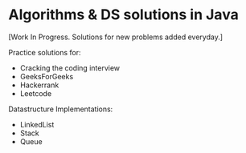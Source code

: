 # Algorithms & DS solutions in Java

[Work In Progress. Solutions for new problems added everyday.]

Practice solutions for:

- Cracking the coding interview
- GeeksForGeeks
- Hackerrank
- Leetcode

Datastructure Implementations:

- LinkedList
- Stack
- Queue
